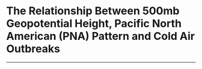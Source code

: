 # The Relationship Between 500mb Geopotential Height, Pacific North American (PNA) Pattern and Cold Air Outbreaks 
---
 
